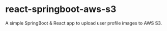 # react-springboot-aws-s3
A simple SpringBoot &amp; React app to upload user profile images to AWS S3.
